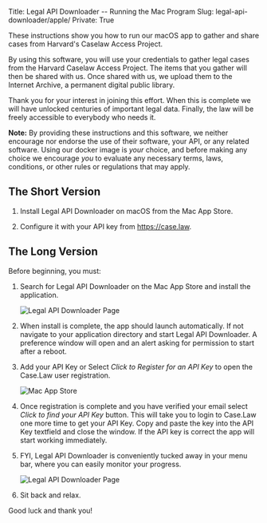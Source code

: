 Title: Legal API Downloader -- Running the Mac Program
Slug: legal-api-downloader/apple/
Private: True


<p class="lead">These instructions show you how to run our macOS app to gather and share cases from Harvard's Caselaw Access Project.</p>

By using this software, you will use your credentials to gather legal cases from the Harvard Caselaw Access Project. The items that you gather will then be shared with us. Once shared with us, we upload them to the Internet Archive, a permanent digital public library.

Thank you for your interest in joining this effort. When this is complete we will have unlocked centuries of important legal data. Finally, the law will be freely accessible to everybody who needs it.


**Note:** By providing these instructions and this software, we neither encourage nor endorse the use of their software, your API, or any related software. Using our docker image is *your* choice, and before making any choice we encourage *you* to evaluate any necessary terms, laws, conditions, or other rules or regulations that may apply. 


## The Short Version

1. Install Legal API Downloader on macOS from the Mac App Store.

2. Configure it with your API key from https://case.law.


## The Long Version

Before beginning, you must:


1. Search for Legal API Downloader on the Mac App Store and install the application.

    <div class="text-center">
    <img src="{filename}/images/mac-app-store-page.png"
         alt="Legal API Downloader Page "
         class="img-responsive border"/>
    </div>


2. When install is complete, the app should launch automatically. If not navigate to your application directory and start Legal API Downloader.  A preference window will open and an alert asking for permission to start after a reboot.

3. Add your API Key or Select *Click to Register for an API Key* to open the Case.Law user registration.

    ![Mac App Store]({filename}/images/mac-app-pref-window.png "Optional title")

4. Once registration is complete and you have verified your email select *Click to find your API Key* button.  This will take you to login to Case.Law one more time to get your API Key. Copy and paste the key into the API Key textfield and close the window. If the API key is correct the app will start working immediately.

5. FYI, Legal API Downloader is conveniently tucked away in your menu bar, where you can easily monitor your progress.   

    <div class="text-center">
    <img src="{filename}/images/mac-app-top-bar.png"
         alt="Legal API Downloader Page "
         class="img-responsive border"/>
    </div>

6. Sit back and relax.

Good luck and thank you!

